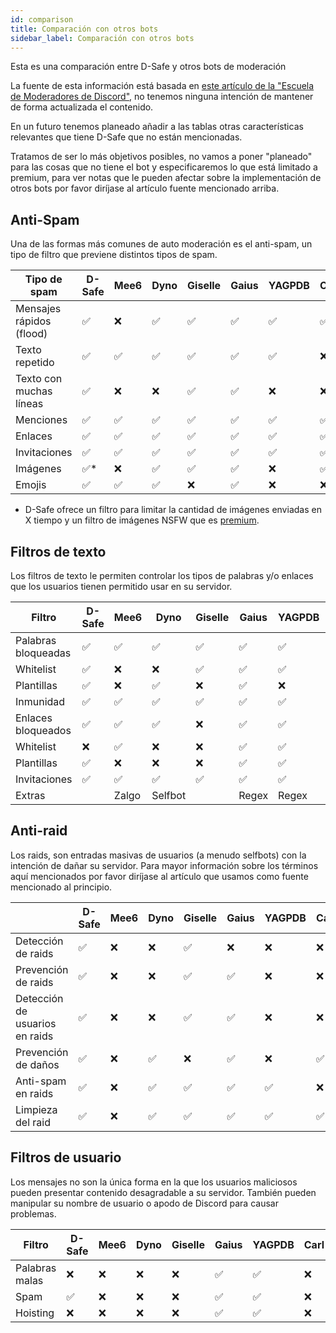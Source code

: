 ```yaml
---
id: comparison
title: Comparación con otros bots
sidebar_label: Comparación con otros bots
---
```


Esta es una comparación entre D-Safe y otros bots de moderación

La fuente de esta información está basada en [este artículo de la "Escuela de Moderadores de Discord"](https://discord.com/moderation/1500000178701-321:-Auto-Moderation-in-Discord), no tenemos ninguna intención de mantener de forma actualizada el contenido.

En un futuro tenemos planeado añadir a las tablas otras características relevantes que tiene D-Safe que no están mencionadas.

Tratamos de ser lo más objetivos posibles, no vamos a poner "planeado" para las cosas que no tiene el bot y especificaremos lo que está limitado a premium, para ver notas que le pueden afectar sobre la implementación de otros bots por favor diríjase al artículo fuente mencionado arriba.


## Anti-Spam
Una de las formas más comunes de auto moderación es el anti-spam, un tipo de filtro que previene distintos tipos de spam.

| Tipo de spam             | D-Safe | Mee6 | Dyno | Giselle | Gaius | YAGPDB | Carl | Gearbot |
|--------------------------|--------|------|------|---------|-------|--------|------|---------|
| Mensajes rápidos (flood) | ✅      | ❌    | ✅    | ✅       | ✅     | ✅      | ✅    | ❌       |
| Texto repetido           | ✅      | ✅    | ✅    | ✅       | ✅     | ✅      | ❌    | ❌       |
| Texto con muchas líneas  | ✅      | ❌    | ❌    | ✅       | ✅     | ❌      | ❌    | ❌       |
| Menciones                | ✅      | ✅    | ✅    | ✅       | ✅     | ✅      | ✅    | ✅       |
| Enlaces                  | ✅      | ✅    | ✅    | ✅       | ✅     | ✅      | ✅    | ✅       |
| Invitaciones             | ✅      | ✅    | ✅    | ✅       | ✅     | ✅      | ✅    | ✅       |
| Imágenes                 | ✅*      | ❌    | ✅    | ✅       | ✅     | ❌      | ✅    | ❌       |
| Emojis                   | ✅      | ✅    | ✅    | ❌       | ✅     | ❌      | ❌    | ❌       |
* D-Safe ofrece un filtro para limitar la cantidad de imágenes enviadas en X tiempo y un filtro de imágenes NSFW que es [premium](premium/index.mdx).

## Filtros de texto
Los filtros de texto le permiten controlar los tipos de palabras y/o enlaces que los usuarios tienen permitido usar en su servidor.

| Filtro              | D-Safe | Mee6  | Dyno    | Giselle | Gaius | YAGPDB | Carl  | Gearbot |
|---------------------|--------|-------|---------|---------|-------|--------|-------|---------|
| Palabras bloqueadas | ✅      | ✅     | ✅       | ✅       | ✅     | ✅      | ✅     | ✅       |
| Whitelist           | ✅      | ❌     | ❌       | ✅       | ✅     | ✅      | ❌     | ✅       |
| Plantillas          | ✅      | ❌     | ✅       | ❌       | ✅     | ❌      | ❌     | ❌       |
| Inmunidad           | ✅      | ✅     | ✅       | ✅       | ✅     | ✅      | ✅     | ✅       |
| Enlaces bloqueados  | ✅      | ✅     | ✅       | ❌       | ✅     | ✅      | ✅     | ✅       |
| Whitelist           | ❌      | ✅     | ❌       | ❌       | ✅     | ✅      | ✅     | ✅       |
| Plantillas          | ✅      | ❌     | ❌       | ❌       | ✅     | ✅      | ✅     | ❌       |
| Invitaciones        | ✅      | ✅     | ✅       | ✅       | ✅     | ✅      | ✅     | ✅       |
| Extras              |        | Zalgo | Selfbot |         | Regex | Regex  | Archivos |         |

## Anti-raid
Los raids, son entradas masivas de usuarios (a menudo selfbots) con la intención de dañar su servidor. Para mayor información sobre los términos aquí mencionados por favor diríjase al artículo que usamos como fuente mencionado al principio.

|                                | D-Safe | Mee6 | Dyno | Giselle | Gaius | YAGPDB | Carl | Gearbot |
|--------------------------------|--------|------|------|---------|-------|--------|------|---------|
| Detección de raids             | ✅      | ❌    | ❌    | ✅       | ❌     | ❌      | ❌    | ❌       |
| Prevención de raids            | ✅      | ❌    | ❌    | ✅       | ✅     | ❌      | ❌    | ❌       |
| Detección de usuarios en raids | ✅      | ❌    | ❌    | ✅       | ✅     | ❌      | ❌    | ❌       |
| Prevención de daños            | ✅      | ❌    | ✅    | ❌       | ✅     | ❌      | ✅    | ❌       |
| Anti-spam en raids             | ✅      | ❌    | ✅    | ✅       | ✅     | ✅      | ❌    | ❌       |
| Limpieza del raid              | ✅      | ❌    | ✅    | ✅       | ✅     | ✅      | ✅    | ✅       |

## Filtros de usuario
Los mensajes no son la única forma en la que los usuarios maliciosos pueden presentar contenido desagradable a su servidor. También pueden manipular su nombre de usuario o apodo de Discord para causar problemas.

| Filtro         | D-Safe | Mee6 | Dyno | Giselle | Gaius | YAGPDB | Carl | Gearbot |
|----------------|--------|------|------|---------|-------|--------|------|---------|
| Palabras malas | ❌      | ❌    | ❌    | ❌       | ✅     | ✅      | ❌    | ❌       |
| Spam           | ✅      | ❌    | ❌    | ❌       | ✅     | ✅      | ❌    | ❌       |
| Hoisting       | ❌      | ❌    | ❌    | ❌       | ✅     | ✅      | ❌    | ❌       |
